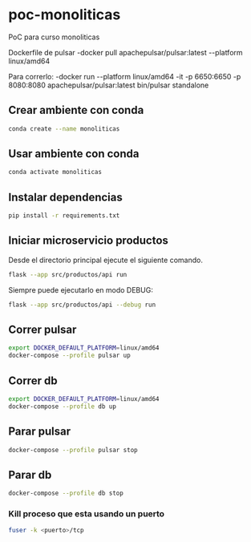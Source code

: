 # poc-monoliticas
PoC para curso monoliticas

Dockerfile de pulsar
-docker pull apachepulsar/pulsar:latest --platform linux/amd64

Para correrlo:
-docker run --platform linux/amd64 -it -p 6650:6650 -p 8080:8080 apachepulsar/pulsar:latest bin/pulsar standalone 

## Crear ambiente con conda

```bash
conda create --name monoliticas
```

## Usar ambiente con conda

```bash
conda activate monoliticas
```

## Instalar dependencias

```bash
pip install -r requirements.txt
```

## Iniciar microservicio productos

Desde el directorio principal ejecute el siguiente comando.

```bash
flask --app src/productos/api run
```

Siempre puede ejecutarlo en modo DEBUG:

```bash
flask --app src/productos/api --debug run
```

## Correr pulsar

```bash
export DOCKER_DEFAULT_PLATFORM=linux/amd64
docker-compose --profile pulsar up
```

## Correr db

```bash
export DOCKER_DEFAULT_PLATFORM=linux/amd64
docker-compose --profile db up
```

## Parar pulsar

```bash
docker-compose --profile pulsar stop
```

## Parar db

```bash
docker-compose --profile db stop
```

### Kill proceso que esta usando un puerto
```bash
fuser -k <puerto>/tcp
```
